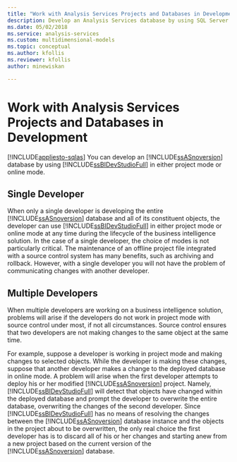 ```yaml
---
title: "Work with Analysis Services Projects and Databases in Development | Microsoft Docs"
description: Develop an Analysis Services database by using SQL Server Data Tools in either project mode or online mode.
ms.date: 05/02/2018
ms.service: analysis-services
ms.custom: multidimensional-models
ms.topic: conceptual
ms.author: kfollis
ms.reviewer: kfollis
author: minewiskan

---
```

# Work with Analysis Services Projects and Databases in Development
[!INCLUDE[appliesto-sqlas](../includes/appliesto-sqlas.md)]
  You can develop an [!INCLUDE[ssASnoversion](../includes/ssasnoversion-md.md)] database by using [!INCLUDE[ssBIDevStudioFull](../includes/ssbidevstudiofull-md.md)] in either project mode or online mode.  
  
## Single Developer  
 When only a single developer is developing the entire [!INCLUDE[ssASnoversion](../includes/ssasnoversion-md.md)] database and all of its constituent objects, the developer can use [!INCLUDE[ssBIDevStudioFull](../includes/ssbidevstudiofull-md.md)] in either project mode or online mode at any time during the lifecycle of the business intelligence solution. In the case of a single developer, the choice of modes is not particularly critical. The maintenance of an offline project file integrated with a source control system has many benefits, such as archiving and rollback. However, with a single developer you will not have the problem of communicating changes with another developer.  
  
## Multiple Developers  
 When multiple developers are working on a business intelligence solution, problems will arise if the developers do not work in project mode with source control under most, if not all circumstances. Source control ensures that two developers are not making changes to the same object at the same time.  
  
 For example, suppose a developer is working in project mode and making changes to selected objects. While the developer is making these changes, suppose that another developer makes a change to the deployed database in online mode. A problem will arise when the first developer attempts to deploy his or her modified [!INCLUDE[ssASnoversion](../includes/ssasnoversion-md.md)] project. Namely, [!INCLUDE[ssBIDevStudioFull](../includes/ssbidevstudiofull-md.md)] will detect that objects have changed within the deployed database and prompt the developer to overwrite the entire database, overwriting the changes of the second developer. Since [!INCLUDE[ssBIDevStudioFull](../includes/ssbidevstudiofull-md.md)] has no means of resolving the changes between the [!INCLUDE[ssASnoversion](../includes/ssasnoversion-md.md)] database instance and the objects in the project about to be overwritten, the only real choice the first developer has is to discard all of his or her changes and starting anew from a new project based on the current version of the [!INCLUDE[ssASnoversion](../includes/ssasnoversion-md.md)] database.  
  
  
